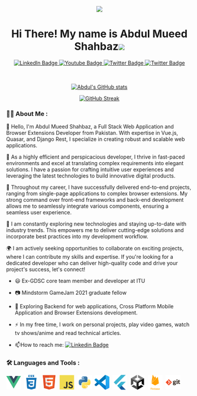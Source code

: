 <div id="header" align="center">
  <img src="https://media.giphy.com/media/gjrYDwbjnK8x36xZIO/giphy.gif" width="250"/>
</div>
<div  align="center">
<h1>Hi There! My name is Abdul Mueed Shahbaz<img src="https://media.giphy.com/media/hvRJCLFzcasrR4ia7z/giphy.gif" width="30px"/> </h1>
</div>

<div  align="center" id="badges">
  <a href="https://www.linkedin.com/in/-abdulmueed">
    <img src="https://img.shields.io/badge/LinkedIn-blue?style=for-the-badge&logo=linkedin&logoColor=white" alt="LinkedIn Badge"/>
  </a>
  <a href="https://www.facebook.com/moeedrajpootx">
    <img src="https://img.shields.io/badge/Facebook-blue?logo=facebook&logoColor=white&style=for-the-badge" alt="Youtube Badge"/>
  </a>
  <a href="https://www.instagram.com/al_mo_eed/">
    <img src="https://img.shields.io/badge/Instagram-red?logo=instagram&logoColor=white&style=for-the-badge" alt="Twitter Badge"/>
  </a>
  <a href="https://twitter.com/mueed_shz">
    <img src="https://img.shields.io/badge/Twitter-blue?style=for-the-badge&logo=twitter&logoColor=white" alt="Twitter Badge"/>
  </a>
</div>
<div align="center">
<img  src="https://komarev.com/ghpvc/?username=Abdul-Mueed-Shahbaz&style=flat-square&color=blue" alt=""/>
</div>
<br/>

<div align="center">

[![Abdul's GitHub stats](https://github-readme-stats.vercel.app/api?username=abdul-mueed-shz&show_icons=true&theme=tokyonight)](https://github.com/Abdul-Mueed-Shahbaz/github-readme-stats)
  
[![GitHub Streak](http://github-readme-streak-stats.herokuapp.com?user=abdul-mueed-shz&theme=tokyonight&hide_border=true&date_format=j%20M%5B%20Y%5D)](https://git.io/streak-stats)
  
</div>

### :woman_technologist: About Me :

👋 Hello, I'm Abdul Mueed Shahbaz, a Full Stack Web Application and Browser Extensions Developer from Pakistan. With expertise in Vue.js, Quasar, and Django Rest, I specialize in creating robust and scalable web applications.

🚀 As a highly efficient and perspicacious developer, I thrive in fast-paced environments and excel at translating complex requirements into elegant solutions. I have a passion for crafting intuitive user experiences and leveraging the latest technologies to build innovative digital products.

💼 Throughout my career, I have successfully delivered end-to-end projects, ranging from single-page applications to complex browser extensions. My strong command over front-end frameworks and back-end development allows me to seamlessly integrate various components, ensuring a seamless user experience.

🌟 I am constantly exploring new technologies and staying up-to-date with industry trends. This empowers me to deliver cutting-edge solutions and incorporate best practices into my development workflow.

🌍 I am actively seeking opportunities to collaborate on exciting projects, where I can contribute my skills and expertise. If you're looking for a dedicated developer who can deliver high-quality code and drive your project's success, let's connect!

- :smiley: Ex-GDSC core team member and developer at ITU

- :camera: Mindstorm GameJam 2021 graduate fellow

- :seedling: Exploring Backend for web applications, Cross Platform Mobile Application and Browser Extensions development.

- :zap: In my free time, I work on personal projects, play video games, watch tv shows/anime and read technical articles.

- :mailbox:How to reach me: [![Linkedin Badge](https://img.shields.io/badge/-Mueed-blue?style=flat&logo=Linkedin&logoColor=white)](https://www.linkedin.com/in/abdul-mueed-shahbaz-8455b618a/)

### :hammer_and_wrench: Languages and Tools :
<div>
  <img src="https://github.com/devicons/devicon/blob/master/icons/vuejs/vuejs-original.svg" title="VueJS" alt="VUEJS" width="40" height="40"/>&nbsp;
  <img src="https://github.com/devicons/devicon/blob/master/icons/css3/css3-plain-wordmark.svg"  title="CSS3" alt="CSS" width="40" height="40"/>&nbsp;
  <img src="https://github.com/devicons/devicon/blob/master/icons/html5/html5-original.svg" title="HTML5" alt="HTML" width="40" height="40"/>&nbsp;
  <img src="https://github.com/devicons/devicon/blob/master/icons/javascript/javascript-original.svg" title="JavaScript" alt="JavaScript" width="40" height="40"/>&nbsp;
  <img src="https://github.com/devicons/devicon/blob/master/icons/python/python-original.svg" title="Python" alt="Python" width="40" height="40"/>&nbsp;
  <img src="https://github.com/devicons/devicon/blob/master/icons/vscode/vscode-original.svg" title="VSC" alt="VSC" width="40" height="40"/>&nbsp;
  <img src="https://github.com/devicons/devicon/blob/master/icons/flutter/flutter-original.svg" title="Flutter" alt="Flutter" width="40" height="40"/>&nbsp;
  <img src="https://github.com/devicons/devicon/blob/master/icons/unity/unity-original.svg" title="Unity" alt="Unity" width="40" height="40"/>&nbsp;
  <img src="https://github.com/devicons/devicon/blob/master/icons/firebase/firebase-plain-wordmark.svg" title="Firebase" alt="Firebase" width="40" height="40"/>&nbsp;
  <img src="https://github.com/devicons/devicon/blob/master/icons/git/git-original-wordmark.svg" title="Git" **alt="Git" width="40" height="40"/>
</div>

